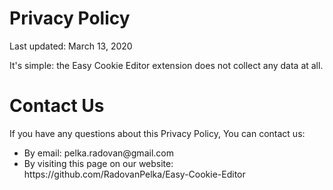 <h1>Privacy Policy</h1>

<p>Last updated: March 13, 2020</p>


<p>
  It's simple: the Easy Cookie Editor extension does not collect any data at all.
</p>

<h1>Contact Us</h1>
<p>If you have any questions about this Privacy Policy, You can contact us:</p>
<ul>
  <li>By email: pelka.radovan@gmail.com</li>
  <li>
    By visiting this page on our website:
    https://github.com/RadovanPelka/Easy-Cookie-Editor
  </li>
</ul>

